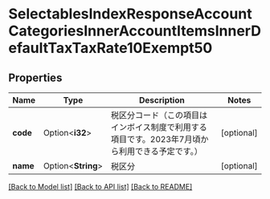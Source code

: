 # SelectablesIndexResponseAccountCategoriesInnerAccountItemsInnerDefaultTaxTaxRate10Exempt50

## Properties

Name | Type | Description | Notes
------------ | ------------- | ------------- | -------------
**code** | Option<**i32**> | 税区分コード（この項目はインボイス制度で利用する項目です。2023年7月頃から利用できる予定です。） | [optional]
**name** | Option<**String**> | 税区分 | [optional]

[[Back to Model list]](../README.md#documentation-for-models) [[Back to API list]](../README.md#documentation-for-api-endpoints) [[Back to README]](../README.md)


